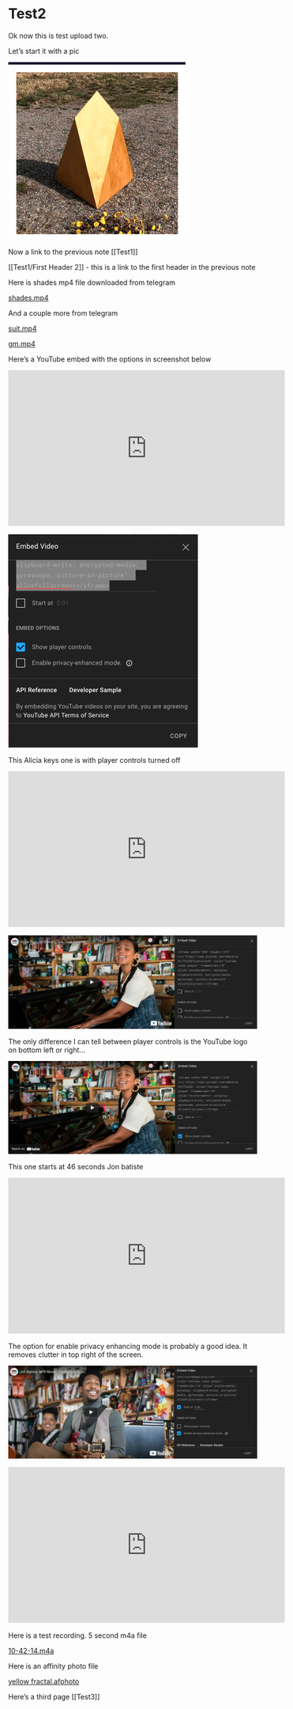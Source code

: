 # Test2

Ok now this is test upload two.

Let’s start it with a pic

![](Test2/F374DD5E-5332-4BA9-BCBC-75B5BD813DD1.png)

Now a link to the previous note [[Test1]]


[[Test1/First Header 2]] - this is a link to the first header in the previous note





Here is shades mp4 file downloaded from telegram

<a href='shades.mp4'>shades.mp4</a>

[](Test2/shades.mp4)

And a couple more from telegram 

<a href='suit.mp4'>suit.mp4</a>


<a href='gm.mp4'>gm.mp4</a>



Here’s a YouTube embed with the options in screenshot below

<iframe width="560" height="315" src="https://www.youtube.com/embed/DT5RAoXVXE4" title="YouTube video player" frameborder="0" allow="accelerometer; autoplay; clipboard-write; encrypted-media; gyroscope; picture-in-picture" allowfullscreen></iframe>


![](Test2/0F4B0623-8AEC-4116-AB4C-E5BC96624EA3.png)



This Alicia keys one is with player controls turned off

<iframe width="560" height="315" src="https://www.youtube.com/embed/uwUt1fVLb3E?controls=0" title="YouTube video player" frameborder="0" allow="accelerometer; autoplay; clipboard-write; encrypted-media; gyroscope; picture-in-picture" allowfullscreen></iframe>

![](Test2/9D56C8AC-C446-499D-B955-4EE485950A5C.png)

The only difference I can tell between player controls is the YouTube logo on bottom left or right…

![](Test2/34354072-22A6-4015-A945-32B5F1DE7777.png)


This one starts at 46 seconds Jon batiste

<iframe width="560" height="315" src="https://www.youtube.com/embed/ze4xcmBFvaE?start=46" title="YouTube video player" frameborder="0" allow="accelerometer; autoplay; clipboard-write; encrypted-media; gyroscope; picture-in-picture" allowfullscreen></iframe>




The option for enable privacy enhancing mode is probably a good idea. It removes clutter in top right of the screen.

![](Test2/0B679BF4-5816-464F-88E2-61DA3010693E.png)






<iframe width="560" height="315" src="https://www.youtube-nocookie.com/embed/ze4xcmBFvaE?controls=0&amp;start=46" title="YouTube video player" frameborder="0" allow="accelerometer; autoplay; clipboard-write; encrypted-media; gyroscope; picture-in-picture" allowfullscreen></iframe>



Here is a test recording. 5 second m4a file


<a href='10-42-14.m4a'>10-42-14.m4a</a>




Here is an affinity photo file

<a href='yellow%20fractal.afphoto'>yellow fractal.afphoto</a>




Here’s a third page [[Test3]]

